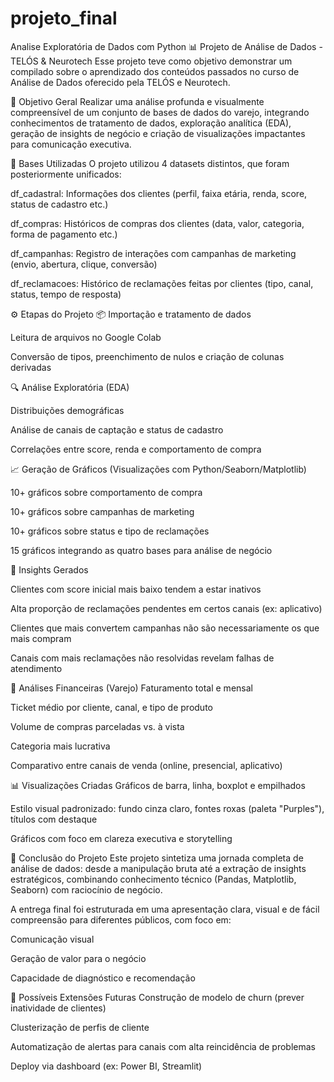 # projeto_final
Analise Exploratória de Dados com Python
📊 Projeto de Análise de Dados - TELÓS & Neurotech
Esse projeto teve como objetivo demonstrar um compilado sobre o aprendizado dos conteúdos passados no curso de Análise de Dados oferecido pela TELÓS e Neurotech.

🎯 Objetivo Geral
Realizar uma análise profunda e visualmente compreensível de um conjunto de bases de dados do varejo, integrando conhecimentos de tratamento de dados, exploração analítica (EDA), geração de insights de negócio e criação de visualizações impactantes para comunicação executiva.

🧩 Bases Utilizadas
O projeto utilizou 4 datasets distintos, que foram posteriormente unificados:

df_cadastral: Informações dos clientes (perfil, faixa etária, renda, score, status de cadastro etc.)

df_compras: Históricos de compras dos clientes (data, valor, categoria, forma de pagamento etc.)

df_campanhas: Registro de interações com campanhas de marketing (envio, abertura, clique, conversão)

df_reclamacoes: Histórico de reclamações feitas por clientes (tipo, canal, status, tempo de resposta)

⚙️ Etapas do Projeto
📦 Importação e tratamento de dados

Leitura de arquivos no Google Colab

Conversão de tipos, preenchimento de nulos e criação de colunas derivadas

🔍 Análise Exploratória (EDA)

Distribuições demográficas

Análise de canais de captação e status de cadastro

Correlações entre score, renda e comportamento de compra

📈 Geração de Gráficos (Visualizações com Python/Seaborn/Matplotlib)

10+ gráficos sobre comportamento de compra

10+ gráficos sobre campanhas de marketing

10+ gráficos sobre status e tipo de reclamações

15 gráficos integrando as quatro bases para análise de negócio

🧠 Insights Gerados

Clientes com score inicial mais baixo tendem a estar inativos

Alta proporção de reclamações pendentes em certos canais (ex: aplicativo)

Clientes que mais convertem campanhas não são necessariamente os que mais compram

Canais com mais reclamações não resolvidas revelam falhas de atendimento

💼 Análises Financeiras (Varejo)
Faturamento total e mensal

Ticket médio por cliente, canal, e tipo de produto

Volume de compras parceladas vs. à vista

Categoria mais lucrativa

Comparativo entre canais de venda (online, presencial, aplicativo)

📊 Visualizações Criadas
Gráficos de barra, linha, boxplot e empilhados

Estilo visual padronizado: fundo cinza claro, fontes roxas (paleta "Purples"), títulos com destaque

Gráficos com foco em clareza executiva e storytelling

🧩 Conclusão do Projeto
Este projeto sintetiza uma jornada completa de análise de dados: desde a manipulação bruta até a extração de insights estratégicos, combinando conhecimento técnico (Pandas, Matplotlib, Seaborn) com raciocínio de negócio.

A entrega final foi estruturada em uma apresentação clara, visual e de fácil compreensão para diferentes públicos, com foco em:

Comunicação visual

Geração de valor para o negócio

Capacidade de diagnóstico e recomendação

🧠 Possíveis Extensões Futuras
Construção de modelo de churn (prever inatividade de clientes)

Clusterização de perfis de cliente

Automatização de alertas para canais com alta reincidência de problemas

Deploy via dashboard (ex: Power BI, Streamlit)

